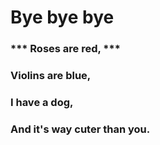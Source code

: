 #  Bye bye bye 
### *** Roses are red, ***
### Violins are blue,
### I have a dog,
### And it's way cuter than you.
